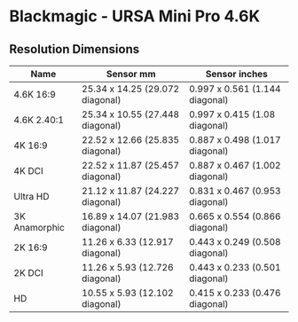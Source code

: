 # Blackmagic - URSA Mini Pro 4.6K

## Resolution Dimensions

| Name          | Sensor mm                       | Sensor inches                  |
|---------------|---------------------------------|--------------------------------|
| 4.6K 16:9     | 25.34 x 14.25 (29.072 diagonal) | 0.997 x 0.561 (1.144 diagonal) |
| 4.6K 2.40:1   | 25.34 x 10.55 (27.448 diagonal) | 0.997 x 0.415 (1.08 diagonal)  |
| 4K 16:9       | 22.52 x 12.66 (25.835 diagonal) | 0.887 x 0.498 (1.017 diagonal) |
| 4K DCI        | 22.52 x 11.87 (25.457 diagonal) | 0.887 x 0.467 (1.002 diagonal) |
| Ultra HD      | 21.12 x 11.87 (24.227 diagonal) | 0.831 x 0.467 (0.953 diagonal) |
| 3K Anamorphic | 16.89 x 14.07 (21.983 diagonal) | 0.665 x 0.554 (0.866 diagonal) |
| 2K 16:9       | 11.26 x 6.33 (12.917 diagonal)  | 0.443 x 0.249 (0.508 diagonal) |
| 2K DCI        | 11.26 x 5.93 (12.726 diagonal)  | 0.443 x 0.233 (0.501 diagonal) |
| HD            | 10.55 x 5.93 (12.102 diagonal)  | 0.415 x 0.233 (0.476 diagonal) |
